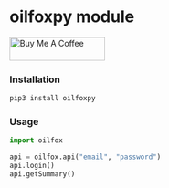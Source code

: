 # oilfoxpy module

<a href="https://www.buymeacoffee.com/ittv" target="_blank"><img height="41px" width="167px" src="https://cdn.buymeacoffee.com/buttons/default-blue.png" alt="Buy Me A Coffee"></a>

### Installation

```bash
pip3 install oilfoxpy
```
### Usage
```python
import oilfox

api = oilfox.api("email", "password")
api.login()
api.getSummary()
```
